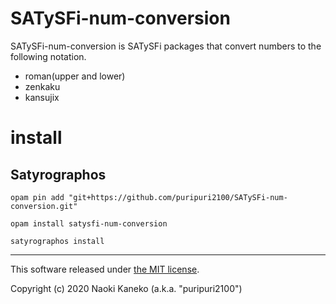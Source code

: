 # SATySFi-num-conversion

SATySFi-num-conversion is SATySFi packages that convert numbers to the following notation.

- roman(upper and lower)
- zenkaku
- kansujix

# install

## Satyrographos

```
opam pin add "git+https://github.com/puripuri2100/SATySFi-num-conversion.git"

opam install satysfi-num-conversion

satyrographos install
```

---

This software released under [the MIT license](https://github.com/puripuri2100/SATySFi-num-conversion/blob/master/LICENSE).

Copyright (c) 2020 Naoki Kaneko (a.k.a. "puripuri2100")